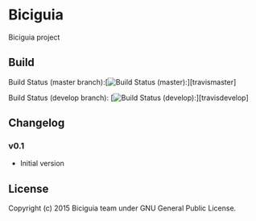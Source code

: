 # Biciguia

Biciguia project


## Build
Build Status (master branch):[![Build Status (master):](https://travis-ci.org/biciguia/biciguia-frontend.svg?branch=master)][travismaster]

Build Status (develop branch): [![Build Status (develop):](https://travis-ci.org/biciguia/biciguia-frontend.svg?branch=develop)][travisdevelop]

## Changelog

### v0.1

- Initial version

## License
Copyright (c) 2015 Biciguia team under GNU General Public License.

